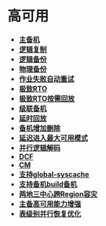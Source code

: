 # 高可用

-   **[主备机](主备机.md)**  
-   **[逻辑复制](逻辑复制.md)**  
-   **[逻辑备份](逻辑备份.md)**  
-   **[物理备份](物理备份.md)**  
-   **[作业失败自动重试](作业失败自动重试.md)**  
-   **[极致RTO](极致RTO.md)**  
-   **[极致RTO按需回放](极致RTO按需回放.md)**  
-   **[级联备机](级联备机.md)**  
-   **[延时回放](延时回放.md)**  
-   **[备机增加删除](备机增加删除.md)**  
-   **[延迟进入最大可用模式](延迟进入最大可用模式.md)**
-   **[并行逻辑解码](并行逻辑解码.md)**  
-   **[DCF](DCF.md)**  
-   **[CM](CM.md)**  
-   **[支持global-syscache](支持global-syscache.md)** 
-   **[支持备机build备机](支持备机build备机.md)**  
-   **[两地三中心跨Region容灾](两地三中心跨Region容灾.md)**  
-   **[主备高可用能力增强](主备高可用能力增强.md)**  
-   **[表级别并行恢复优化](表级别并行恢复优化.md)**  
